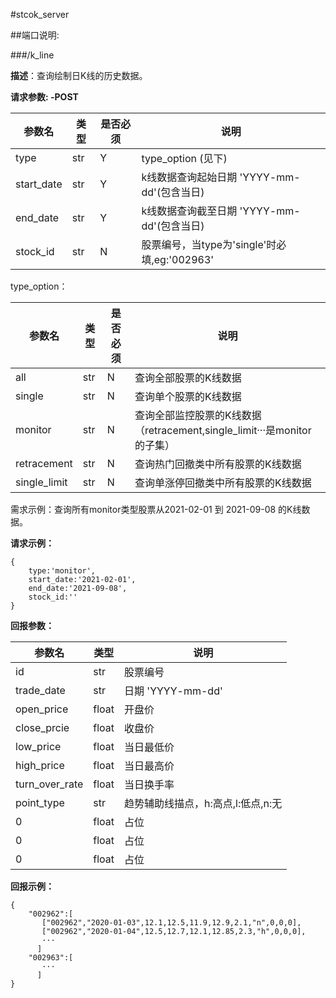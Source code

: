 #stcok_server

##端口说明:

###/k_line

**描述**：查询绘制日K线的历史数据。  

**请求参数: -POST**

|  参数名 | 类型 | 是否必须 | 说明 |
|  ----  | ----  | ---- | ---- |
| type  | str    |   Y  |type_option (见下)|
|start_date| str |   Y |k线数据查询起始日期 'YYYY-mm-dd'(包含当日)|
|end_date| str |   Y |k线数据查询截至日期 'YYYY-mm-dd'(包含当日)|
|stock_id| str |   N |股票编号，当type为'single'时必填,eg:'002963'|

type_option：

|  参数名 | 类型 | 是否必须 | 说明 |
|  ----  | ----  | ---- | ---- |
| all  | str    |   N  |查询全部股票的K线数据|
|single| str |   N |查询单个股票的K线数据|
| monitor  | str    |   N  |查询全部监控股票的K线数据（retracement,single_limit···是monitor 的子集）|
|retracement| str |   N |查询热门回撤类中所有股票的K线数据|
|single_limit| str |   N |查询单涨停回撤类中所有股票的K线数据|

需求示例：查询所有monitor类型股票从2021-02-01 到 2021-09-08 的K线数据。

**请求示例：**

```
{  
    type:'monitor',  
    start_date:'2021-02-01',
    end_date:'2021-09-08',
    stock_id:''
}
```

**回报参数：**  

|  参数名 | 类型 | 说明 |
|  ----  | ----  | ---- |
| id          | str    |股票编号|
| trade_date  | str    |日期 'YYYY-mm-dd'|
| open_price  | float    |开盘价|
| close_prcie | float    |收盘价|
| low_price   | float    |当日最低价|
| high_price  | float    |当日最高价|
| turn_over_rate | float |当日换手率|
| point_type  | str    |趋势辅助线描点，h:高点,l:低点,n:无|
| 0  | float    |占位|
| 0  | float    |占位|
| 0  | float    |占位|

**回报示例：**

```
{  
    "002962":[
       ["002962","2020-01-03",12.1,12.5,11.9,12.9,2.1,"n",0,0,0],
       ["002962","2020-01-04",12.5,12.7,12.1,12.85,2.3,"h",0,0,0],
       ···
      ]
    "002963":[
       ···
      ]
}
```
